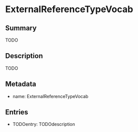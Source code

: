 # ExternalReferenceTypeVocab

## Summary

TODO

## Description

TODO

## Metadata

- name: ExternalReferenceTypeVocab

## Entries

- TODOentry: TODOdescription

